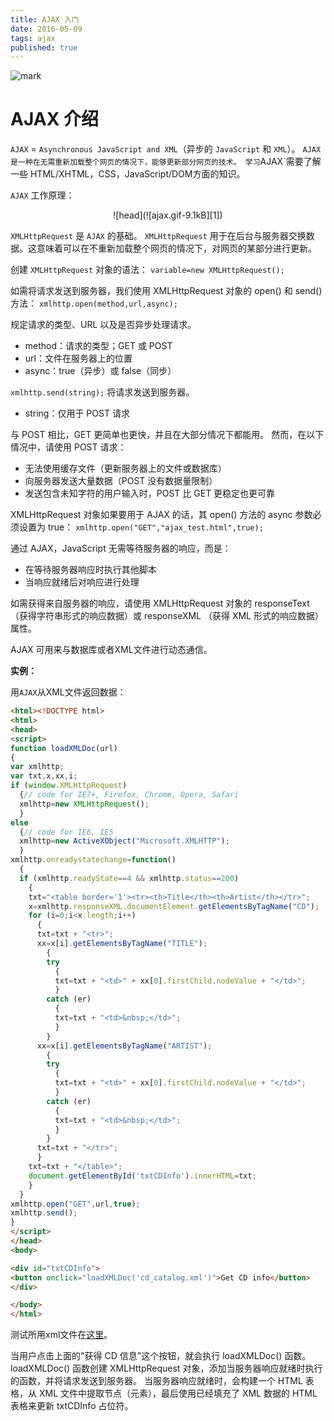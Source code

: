 ```yaml
---
title: AJAX 入门
date: 2016-05-09 
tags: ajax
published: true
---
```


![mark](http://oc1hnrd8p.bkt.clouddn.com/photos/20170309/093610991.jpg)

# AJAX 介绍



`AJAX` = `Asynchronous JavaScript and XML`（异步的 `JavaScript` 和 `XML`）。
`AJAX` `是一种在无需重新加载整个网页的情况下，能够更新部分网页的技术。
学习`AJAX`需要了解一些 HTML/XHTML，CSS，JavaScript/DOM方面的知识。

<!-- more -->


`AJAX` 工作原理：


<center>![head](![ajax.gif-9.1kB][1])</center>




`XMLHttpRequest` 是 `AJAX` 的基础。
`XMLHttpRequest` 用于在后台与服务器交换数据。这意味着可以在不重新加载整个网页的情况下，对网页的某部分进行更新。

创建 `XMLHttpRequest` 对象的语法：
`variable=new XMLHttpRequest();`


如需将请求发送到服务器，我们使用 XMLHttpRequest 对象的 open() 和 send() 方法：
`xmlhttp.open(method,url,async);`

规定请求的类型、URL 以及是否异步处理请求。

* method：请求的类型；GET 或 POST
* url：文件在服务器上的位置
* async：true（异步）或 false（同步）



`xmlhttp.send(string);`
将请求发送到服务器。

* string：仅用于 POST 请求

与 POST 相比，GET 更简单也更快，并且在大部分情况下都能用。
然而，在以下情况中，请使用 POST 请求：

* 无法使用缓存文件（更新服务器上的文件或数据库）
* 向服务器发送大量数据（POST 没有数据量限制）
* 发送包含未知字符的用户输入时，POST 比 GET 更稳定也更可靠


XMLHttpRequest 对象如果要用于 AJAX 的话，其 open() 方法的 async 参数必须设置为 true：
`xmlhttp.open("GET","ajax_test.html",true);`

通过 AJAX，JavaScript 无需等待服务器的响应，而是：

* 在等待服务器响应时执行其他脚本
* 当响应就绪后对响应进行处理


如需获得来自服务器的响应，请使用 XMLHttpRequest 对象的 responseText （获得字符串形式的响应数据）或 responseXML （获得 XML 形式的响应数据）属性。


AJAX 可用来与数据库或者XML文件进行动态通信。

**实例：**

用`AJAX`从XML文件返回数据：


```html
<html><!DOCTYPE html>
<html>
<head>
<script>
function loadXMLDoc(url)
{
var xmlhttp;
var txt,x,xx,i;
if (window.XMLHttpRequest)
  {// code for IE7+, Firefox, Chrome, Opera, Safari
  xmlhttp=new XMLHttpRequest();
  }
else
  {// code for IE6, IE5
  xmlhttp=new ActiveXObject("Microsoft.XMLHTTP");
  }
xmlhttp.onreadystatechange=function()
  {
  if (xmlhttp.readyState==4 && xmlhttp.status==200)
    {
    txt="<table border='1'><tr><th>Title</th><th>Artist</th></tr>";
    x=xmlhttp.responseXML.documentElement.getElementsByTagName("CD");
    for (i=0;i<x.length;i++)
      {
      txt=txt + "<tr>";
      xx=x[i].getElementsByTagName("TITLE");
        {
        try
          {
          txt=txt + "<td>" + xx[0].firstChild.nodeValue + "</td>";
          }
        catch (er)
          {
          txt=txt + "<td>&nbsp;</td>";
          }
        }
      xx=x[i].getElementsByTagName("ARTIST");
        {
        try
          {
          txt=txt + "<td>" + xx[0].firstChild.nodeValue + "</td>";
          }
        catch (er)
          {
          txt=txt + "<td>&nbsp;</td>";
          }
        }
      txt=txt + "</tr>";
      }
    txt=txt + "</table>";
    document.getElementById('txtCDInfo').innerHTML=txt;
    }
  }
xmlhttp.open("GET",url,true);
xmlhttp.send();
}
</script>
</head>
<body>

<div id="txtCDInfo">
<button onclick="loadXMLDoc('cd_catalog.xml')">Get CD info</button>
</div>

</body>
</html>
```

测试所用xml文件在[这里][2]。


当用户点击上面的"获得 CD 信息"这个按钮，就会执行 loadXMLDoc() 函数。
loadXMLDoc() 函数创建 XMLHttpRequest 对象，添加当服务器响应就绪时执行的函数，并将请求发送到服务器。
当服务器响应就绪时，会构建一个 HTML 表格，从 XML 文件中提取节点（元素），最后使用已经填充了 XML 数据的 HTML 表格来更新 txtCDInfo 占位符。




  [1]: http://static.zybuluo.com/spikett/ev01i2s5lwd3cbceh9cop28c/ajax.gif
  [2]: http://www.runoob.com/try/demo_source/cd_catalog.xml